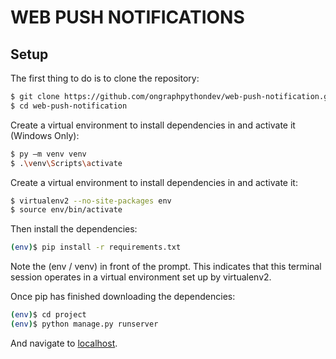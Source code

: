 # WEB PUSH NOTIFICATIONS

## Setup

The first thing to do is to clone the repository:

```bash
$ git clone https://github.com/ongraphpythondev/web-push-notification.git
$ cd web-push-notification
```

Create a virtual environment to install dependencies in and activate it (Windows Only):

```bash
$ py –m venv venv
$ .\venv\Scripts\activate
```

Create a virtual environment to install dependencies in and activate it:

```bash
$ virtualenv2 --no-site-packages env
$ source env/bin/activate
```

Then install the dependencies:

```bash
(env)$ pip install -r requirements.txt
```

Note the (env / venv) in front of the prompt. This indicates that this terminal session operates in a virtual environment set up by virtualenv2.

Once pip has finished downloading the dependencies:

```bash
(env)$ cd project
(env)$ python manage.py runserver
```

And navigate to [localhost](http://127.0.0.1:8000).

